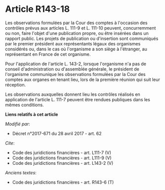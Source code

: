 # Article R143-18

Les observations formulées par la Cour des comptes à l'occasion des contrôles prévus aux articles L. 111-9 et L. 111-10
peuvent, concurremment ou non, faire l'objet d'une publication propre, ou être insérées dans un rapport public. Les projets
de publication ou d'insertion sont communiqués par le premier président aux représentants légaux des organismes considérés
ou, dans le cas où l'organisme a son siège à l'étranger, au représentant en France de cet organisme. 

Pour l'application de l'article L. 143-2, lorsque l'organisme n'a pas de conseil d'administration ou d'assemblée générale, le
président de l'organisme communique les observations formulées par la Cour des comptes aux organes en tenant lieu, lors de la
première réunion qui suit leur réception. 

Les observations auxquelles donnent lieu les contrôles réalisés en application de l'article L. 111-7 peuvent être rendues
publiques dans les mêmes conditions.

**Liens relatifs à cet article**

_Modifié par_:

  - Décret n°2017-671 du 28 avril 2017 - art. 62

_Cite_:

  - Code des juridictions financières - art. L111-7 (V)
  - Code des juridictions financières - art. L111-9 (V)
  - Code des juridictions financières - art. L143-2 (V)

_Anciens textes_:

  - Code des juridictions financières - art. R143-6 (T)
